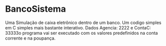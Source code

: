# BancoSistema
Uma Simulação de caixa eletrônico dentro de um banco.
Um codigo simples em C simples mais bastante interativo.
Dados Agencia: 2222 e ContaC: 33333o programa vai ser executado com os valores predefinidos na conta corrente e na poupança.
